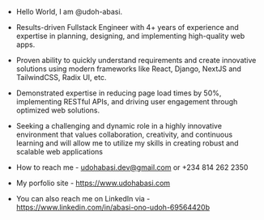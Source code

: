 - Hello World, I am @udoh-abasi. 
  
- Results-driven Fullstack Engineer with 4+ years of experience and expertise in planning, designing, and implementing high-quality web apps.
  
- Proven ability to quickly understand requirements and create innovative solutions using modern frameworks like React, Django, NextJS and TailwindCSS, Radix UI, etc.
  
- Demonstrated expertise in reducing page load times by 50%, implementing RESTful APIs, and driving user engagement through optimized web solutions.
  
- Seeking a challenging and dynamic role in a highly innovative environment that values collaboration, creativity, and continuous learning and will allow me to utilize my 
  skills in creating robust and scalable web applications

- How to reach me - udohabasi.dev@gmail.com or +234 814 262 2350
  
- My porfolio site - https://www.udohabasi.com
  
- You can also reach me on LinkedIn via - https://www.linkedin.com/in/abasi-ono-udoh-69564420b

<!---
udoh-abasi/udoh-abasi is a ✨ special ✨ repository because its `README.md` (this file) appears on your GitHub profile.
You can click the Preview link to take a look at your changes.
--->

